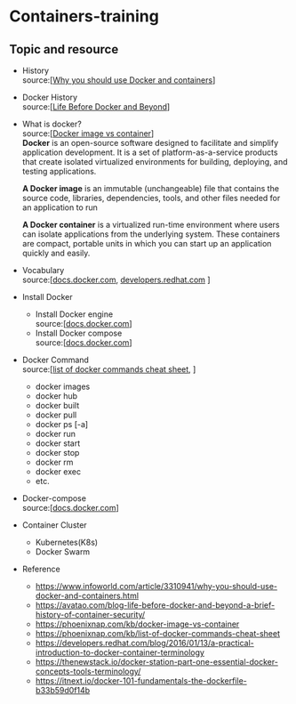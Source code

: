 # Containers-training

## Topic and resource
* History
  <br>source:[[Why you should use Docker and containers](https://www.infoworld.com/article/3310941/why-you-should-use-docker-and-containers.html)]
* Docker History
<br>source:[[Life Before Docker and Beyond](https://avatao.com/blog-life-before-docker-and-beyond-a-brief-history-of-container-security/)]
* What is docker?
  <br>source:[[Docker image vs container](https://phoenixnap.com/kb/docker-image-vs-container)]<br/>
   <b>Docker</b> is an open-source software designed to facilitate and simplify application development. It is a set of platform-as-a-service products that create isolated virtualized environments for building, deploying, and testing applications.

   <b>A Docker image</b> is an immutable (unchangeable) file that contains the source code, libraries, dependencies, tools, and other files needed for an application to run
   
   <b>A Docker container</b> is a virtualized run-time environment where users can isolate applications from the underlying system. These containers are compact, portable units in which you can start up an application quickly and easily.
 * Vocabulary<br>
   source:[[docs.docker.com](https://docs.docker.com/glossary/),
   [developers.redhat.com](https://developers.redhat.com/blog/2016/01/13/a-practical-introduction-to-docker-container-terminology)
   ]
 * Install Docker
   * Install Docker engine
     <br>source:[[docs.docker.com](https://docs.docker.com/engine/install/)]
   * Install Docker compose
     <br>source:[[docs.docker.com](https://docs.docker.com/compose/install/)]
 * Docker Command
  <br>source:[[list of docker commands cheat sheet](https://phoenixnap.com/kb/list-of-docker-commands-cheat-sheet),
  ]<br> 
   * docker images 
   * docker hub
   * docker built
   * docker pull
   * docker ps [-a]
   * docker run
   * docker start
   * docker stop
   * docker rm 
   * docker exec
   * etc.

 * Docker-compose
   <br>source:[[docs.docker.com](https://docs.docker.com/compose/)]

 * Container Cluster
   * Kubernetes(K8s)
   * Docker Swarm
   
 * Reference
   * https://www.infoworld.com/article/3310941/why-you-should-use-docker-and-containers.html
   * https://avatao.com/blog-life-before-docker-and-beyond-a-brief-history-of-container-security/
   * https://phoenixnap.com/kb/docker-image-vs-container
   * https://phoenixnap.com/kb/list-of-docker-commands-cheat-sheet
   * https://developers.redhat.com/blog/2016/01/13/a-practical-introduction-to-docker-container-terminology
   * https://thenewstack.io/docker-station-part-one-essential-docker-concepts-tools-terminology/
   * https://itnext.io/docker-101-fundamentals-the-dockerfile-b33b59d0f14b
